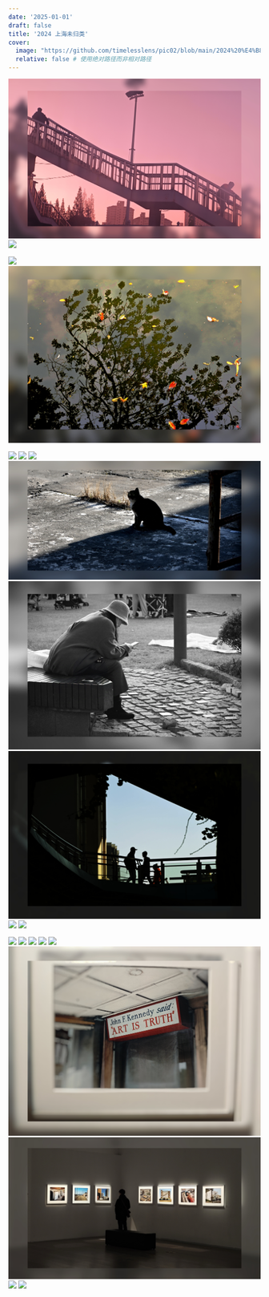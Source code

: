 ```yaml
---
date: '2025-01-01'
draft: false
title: '2024 上海未归类'
cover:
  image: "https://github.com/timelesslens/pic02/blob/main/2024%20%E4%B8%8A%E6%B5%B7/1749295674227.jpg?raw=true" # 您可以使用文章中已有的图片或其他图片
  relative: false # 使用绝对路径而非相对路径
---
```


![](https://github.com/timelesslens/pic02/blob/main/2024%20%E4%B8%8A%E6%B5%B7/1749295674227.jpg?raw=true)
![](https://github.com/timelesslens/pic02/blob/main/2024%20%E4%B8%8A%E6%B5%B7/1749295673865.jpg?raw=true)

![](https://github.com/timelesslens/pic02/blob/main/2024%20%E4%B8%8A%E6%B5%B7/1749295672550.jpg?raw=true)
![](https://github.com/timelesslens/pic02/blob/main/2024%20%E4%B8%8A%E6%B5%B7/1749295673071.jpg?raw=true)

![](https://github.com/timelesslens/pic02/blob/main/2024%20%E4%B8%8A%E6%B5%B7/1749295673822.jpg?raw=true)
![](https://github.com/timelesslens/pic02/blob/main/2024%20%E4%B8%8A%E6%B5%B7/1749295673842.jpg?raw=true)
![](https://github.com/timelesslens/pic02/blob/main/2024%20%E4%B8%8A%E6%B5%B7/1749295673865.jpg?raw=true)
![](https://github.com/timelesslens/pic02/blob/main/2024%20%E4%B8%8A%E6%B5%B7/1749295673886.jpg?raw=true)
![](https://github.com/timelesslens/pic02/blob/main/2024%20%E4%B8%8A%E6%B5%B7/1749295673902.jpg?raw=true)
![](https://github.com/timelesslens/pic02/blob/main/2024%20%E4%B8%8A%E6%B5%B7/1749295673919.jpg?raw=true)
![](https://github.com/timelesslens/pic02/blob/main/2024%20%E4%B8%8A%E6%B5%B7/1749295673941.jpg?raw=true)
![](https://github.com/timelesslens/pic02/blob/main/2024%20%E4%B8%8A%E6%B5%B7/1749295673958.jpg?raw=true)

![](https://github.com/timelesslens/pic02/blob/main/2024%20%E4%B8%8A%E6%B5%B7/1749295673974.jpg?raw=true)
![](https://github.com/timelesslens/pic02/blob/main/2024%20%E4%B8%8A%E6%B5%B7/1749295673994.jpg?raw=true)
![](https://github.com/timelesslens/pic02/blob/main/2024%20%E4%B8%8A%E6%B5%B7/1749295674014.jpg?raw=true)
![](https://github.com/timelesslens/pic02/blob/main/2024%20%E4%B8%8A%E6%B5%B7/1749295674035.JPG?raw=true)
![](https://github.com/timelesslens/pic02/blob/main/2024%20%E4%B8%8A%E6%B5%B7/1749295674175.jpg?raw=true)
![](https://github.com/timelesslens/pic02/blob/main/2024%20%E4%B8%8A%E6%B5%B7/1749295674187.jpg?raw=true)
![](https://github.com/timelesslens/pic02/blob/main/2024%20%E4%B8%8A%E6%B5%B7/1749295674197.jpg?raw=true)
![](https://github.com/timelesslens/pic02/blob/main/2024%20%E4%B8%8A%E6%B5%B7/1749295674205.jpg?raw=true)
![](https://github.com/timelesslens/pic02/blob/main/2024%20%E4%B8%8A%E6%B5%B7/1749295674220.jpg?raw=true)

